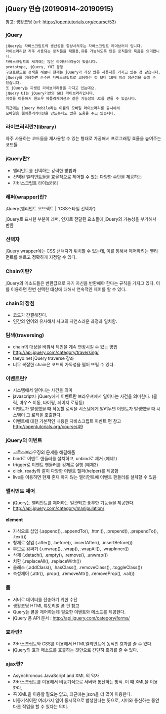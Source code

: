 ## jQuery 연습 (20190914~20190915)

참고: 생활코딩 (url: https://opentutorials.org/course/53)

### jQuery
```
jQuery는 자바스크립트의 생산성을 향상시켜주는 자바스크립트 라이브러리 입니다. 
라이브러리란 자주 사용되는 로직들을 재활용,유통 가능하도록 만든 로직들의 묶음을 의미합니다.
자바스크립트의 세계에는 많은 라이브러리들이 있습니다. 
prototype, jQuery, YUI 등등
구글트랜드로 검색을 해보니 현재는 jQuery가 가장 많은 사용자를 가지고 있는 것 같습니다.
jQuery를 이용하면 순수한 자바스크립트로 코딩하는 것 보다 10배 이상 생산성을 높일 수 있습니다. 
또 jQuery는 파생된 라이브러리들을 가지고 있는데요. 
jQuery UI는 jQuery기반의 GUI 라이브러리입니다.
이것을 이용해서 윈도우 에플리케이션과 같은 기능성의 UI를 만들 수 있습니다.

최근에는 jQuery Mobile라는 이름의 모바일 라이브러리를 출시해서 
모바일용 웹에플리케이션을 만드는데도 많은 도움을 주고 있습니다.  
```

### 라이브러리란?(library)

자주 사용하는 코드들을 재사용할 수 있는 형태로 가공해서 프로그래밍 효율을 높여주는 코드들

### jQuery란?

* 엘리먼트를 선택하는 강력한 방법과
* 선택된 엘리먼트들을 효율적으로 제어할 수 있는 다양한 수단을 제공하는
* 자바스크립트 라이브러리


### 레퍼(wrapper)란?
jQuery(엘리먼트 오브젝트 | 'CSS스타일 선택자')

jQuery로 표시한 부분이 레퍼, 인자로 전달된 요소들에 jQuery의 기능성을 부가해서 반환

### 선택자

jQuery wrapper에는 CSS 선택자가 위치할 수 있는데, 이를 통해서 제어하려는 엘리먼트를 빠르고 정확하게 지정할 수 있다.

### Chain이란?

jQuery의 메소드들은 반환값으로 자기 자신을 반환해야 한다는 규칙을 가지고 있다.
이를 이용하면 한번 선택한 대상에 대해서 연속적인 제어를 할 수 있다.

### chain의 장점

* 코드가 간결해진다.
* 인간의 언어와 유사해서 사고의 자연스러운 과정과 일치함.

### 탐색(traversing)
* chain의 대상을 바꿔서 체인을 계속 연장시킬 수 있는 방법
* http://api.jquery.com/category/traversing/
* taeyo.net jQuery traverse 강좌
* 너무 복잡한 chain은 코드의 가독성을 떨어 뜨릴 수 있다.


### 이벤트란?
* 시스템에서 일어나는 사건을 의미
* javascript나 jQuery에게 이벤트란 브라우져에서 일어나는 사건을 의미한다. (클릭, 마우스 이동, 타이핑, 페이지 로딩등)
* 이벤트가 발생했을 때 작동할 로직을 시스템에게 알려두면 이벤트가 발생했을 때 시스템이 그 로직을 호출한다.
* 이벤트에 대한 기본적인 내용은 자바스크립트 이벤트 편 참고 http://opentutorials.org/course/49

### jQuery의 이벤트
* 크로스브라우징의 문제를 해결해줌
* bind로 이벤트 핸들러를 설치하고, unbind로 제거 (예제1)
* trigger로 이벤트 핸들러를 강제로 실행 (예제2)
* click, ready와 같이 다양한 이벤트 헬퍼(helper)를 제공함
* live를 이용하면 현재 존재 하지 않는 엘리먼트에 이벤트 핸들러를 설치할 수 있음

### 엘리먼트 제어
* jQuery는 엘리먼트를 제어하는 일관되고 풍부한 기능들을 제공한다.
* http://api.jquery.com/category/manipulation/

#### element
* 자식으로 삽입 (.append(), .appendTo(), .html(), .prepend(), .prependTo(), .text())
* 형제로 삽입 (.after(), .before(), .insertAfter(), .insertBefore())
* 부모로 감싸기 (.unwrap(), .wrap(), .wrapAll(), .wrapInner())
* 삭제 (.detach(), .empty(), .remove(), .unwrap())
* 치환 (.replaceAll(), .replaceWith())
* 클래스 (.addClass(), .hasClass(), .removeClass(), .toggleClass())
* 속성제어 (.attr(), .prop(), .removeAttr(), .removeProp(), .val())

### 폼

* 서버로 데이터를 전송하기 위한 수단
* 생활코딩 HTML 튜토리얼 폼 편 참고
* Query는 폼을 제어하는데 필요한 이벤트와 메소드를 제공한다.
* jQuery 폼 API 문서 : http://api.jquery.com/category/forms/

### 효과란?

* 자바스크립트와 CSS를 이용해서 HTML엘리먼트에 동적인 효과를 줄 수 있다.
* jQuery의 효과 메소드를 호출하는 것만으로 간단히 효과를 줄 수 있다.

### ajax란?

* Asynchronous JavaScript and XML 의 약자
* 자바스크립트를 이용해서 비동기식으로 서버와 통신하는 방식. 이 때 XML을 이용한다.
* 꼭 XML을 이용할 필요는 없고, 최근에는 json을 더 많이 이용한다.
* 비동기식이란 여러가지 일이 동시적으로 발생한다는 뜻으로, 서버와 통신하는 동안 다른 작업을 할 수 있다는 의미.

